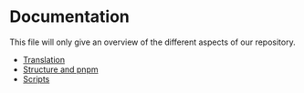 # Documentation

This file will only give an overview of the different aspects of 
our repository.

- [Translation](./translation.md)
- [Structure and pnpm](structure.md)
- [Scripts](scripts.md)
